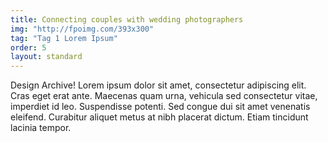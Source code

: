 ```yaml
---
title: Connecting couples with wedding photographers
img: "http://fpoimg.com/393x300"
tag: "Tag 1 Lorem Ipsum"
order: 5
layout: standard
---
```


Design Archive! Lorem ipsum dolor sit amet, consectetur adipiscing elit. Cras eget erat ante. Maecenas quam urna, vehicula sed consectetur vitae, imperdiet id leo. Suspendisse potenti. Sed congue dui sit amet venenatis eleifend. Curabitur aliquet metus at nibh placerat dictum. Etiam tincidunt lacinia tempor.

